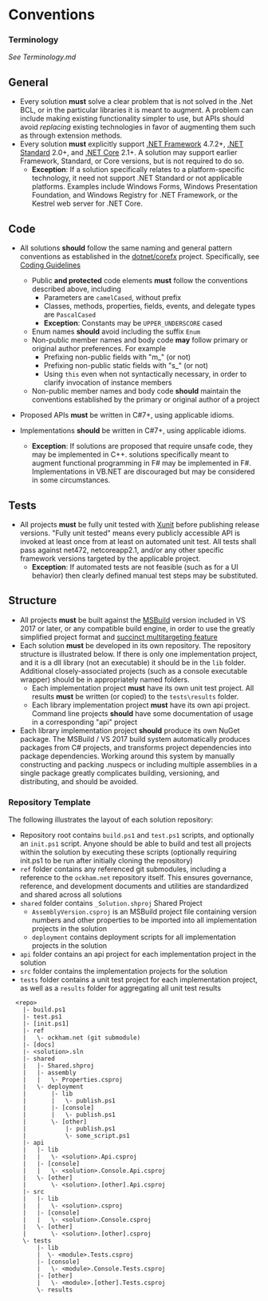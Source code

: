 # Conventions

### Terminology

*See Terminology.md*

## General 

 - Every solution **must** solve a clear problem that is not solved in the .Net BCL, or in the particular libraries it is meant to augment. A problem can include making existing functionality simpler to use, but APIs should avoid *replacing* existing technologies in favor of augmenting them such as through extension methods.
 - Every solution **must** explicitly support [.NET Framework](https://docs.microsoft.com/en-us/dotnet/framework/) 4.7.2+, [.NET Standard](https://docs.microsoft.com/en-us/dotnet/standard/net-standard) 2.0+, and [.NET Core](https://docs.microsoft.com/en-us/dotnet/core/) 2.1+. A solution may support earlier Framework, Standard, or Core versions, but is not required to do so.  
   - **Exception**: If a solution specifically relates to a platform-specific technology, it need not support .NET Standard or not applicable platforms. Examples include Windows Forms, Windows Presentation Foundation, and Windows Registry for .NET Framework, or the Kestrel web server for .NET Core.

## Code

 - All solutions **should** follow the same naming and general pattern conventions as established in the [dotnet/corefx](https://github.com/dotnet/corefx) project. Specifically, see [Coding Guidelines](https://github.com/dotnet/corefx/tree/master/Documentation#coding-guidelines)
   - Public **and protected** code elements **must** follow the conventions described above, including
     - Parameters are `camelCased`, without prefix     
     - Classes, methods, properties, fields, events, and delegate types are `PascalCased`
     - **Exception**: Constants may be `UPPER_UNDERSCORE` cased
   - Enum names **should** avoid including the suffix `Enum`
   - Non-public member names and body code **may** follow primary or original author preferences. For example
     - Prefixing non-public fields with "m_" (or not)
     - Prefixing non-public static fields with "s_" (or not)
     - Using `this` even when not syntactically necessary, in order to clarify invocation of instance members
   - Non-public member names and body code **should** maintain the conventions established by the primary or original author of a project
   
 - Proposed APIs **must** be written in C#7+, using applicable idioms. 
 - Implementations **should** be  written in C#7+, using applicable idioms.
   - **Exception**: If solutions are proposed that require unsafe code, they may be implemented in C++. solutions specifically meant to augment functional programming in F# may be implemented in F#. Implementations in VB.NET are discouraged but may be considered in some circumstances.

## Tests

 - All projects **must** be fully unit tested with [Xunit](https://xunit.github.io/) before publishing release versions. "Fully unit tested" means every publicly accessible API is invoked at least once from at least on automated unit test. All tests shall pass against net472, netcoreapp2.1, and/or any other specific framework versions targeted by the applicable project. 
   - **Exception**: If automated tests are not feasible (such as for a UI behavior) then clearly defined manual test steps may be substituted.  
 
## Structure

 - All projects **must** be built against the [MSBuild](https://github.com/Microsoft/MSBuild) version included in VS 2017 or later, or any compatible build engine, in order to use the greatly simplified project format and [succinct multitargeting feature](https://blog.nuget.org/20170316/NuGet-now-fully-integrated-into-MSBuild.html#develop-against-multiple-tfms)
 - Each solution **must** be developed in its own repository. The repository structure is illustrated below. If there is only one implementation project, and it is a dll library (not an executable) it should be in the `lib` folder. Additional closely-associated projects (such as a console executable wrapper) should be in appropriately named folders. 
   - Each implementation project **must** have its own unit test project. All results **must** be written (or copied) to the `tests\results` folder.
   - Each library implementation project **must** have its own api project. Command line projects **should** have some documentation of usage in a corresponding "api" project
 - Each library implementation project **should** produce its own NuGet package. The MSBuild / VS 2017 build system automatically produces packages from C# projects, and transforms project dependencies into package dependencies. Working around this system by manually constructing and packing .nuspecs or including multiple assemblies in a single package greatly complicates building, versioning, and distributing, and should be avoided.

### Repository Template

The following illustrates the layout of each solution repository:
 
  - Repository root contains `build.ps1` and `test.ps1` scripts, and optionally an `init.ps1` script. Anyone should be able to build and test all projects within the solution by executing these scripts (optionally requiring init.ps1 to be run after initially cloning the repository)
  - `ref` folder contains any referenced git submodules, including a reference to the `ockham.net` repository itself. This ensures governance, reference, and development documents and utilities are standardized and shared across all solutions
  - `shared` folder contains `_Solution.shproj` Shared Project
     - `AssemblyVersion.csproj` is an MSBuild project file containing version numbers and other properties to be imported into all implementation projects in the solution
     - `deployment` contains deployment scripts for all implementation projects in the solution
  - `api` folder contains an api project for each implementation project in the solution
  - `src` folder contains the implementation projects for the solution
  - `tests` folder contains a unit test project for each implementation project, as well as a `results` folder for aggregating all unit test results

```
  <repo> 
    |- build.ps1
    |- test.ps1
    |- [init.ps1]
    |- ref
    |   \- ockham.net (git submodule)
    |- [docs]
    |- <solution>.sln
    |- shared
    |   |- Shared.shproj
    |   |- assembly
    |   |   \- Properties.csproj
    |   \- deployment
    |       |- lib
    |       |   \- publish.ps1
    |       |- [console]
    |       |   \- publish.ps1
    |       \- [other]
    |           |- publish.ps1
    |           \- some_script.ps1
    |- api
    |   |- lib
    |   |   \- <solution>.Api.csproj
    |   |- [console]
    |   |   \- <solution>.Console.Api.csproj  
    |   \- [other]
    |       \- <solution>.[other].Api.csproj  
    |- src
    |   |- lib
    |   |   \- <solution>.csproj
    |   |- [console]
    |   |   \- <solution>.Console.csproj  
    |   \- [other]
    |       \- <solution>.[other].csproj  
    \- tests
        |- lib
        |  \- <module>.Tests.csproj
        |- [console]
        |   \- <module>.Console.Tests.csproj
        |- [other]
        |   \- <module>.[other].Tests.csproj
        \- results
```